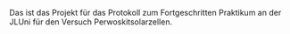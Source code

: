 Das ist das Projekt für das Protokoll zum
Fortgeschritten Praktikum an der JLUni für den Versuch Perwoskitsolarzellen.
